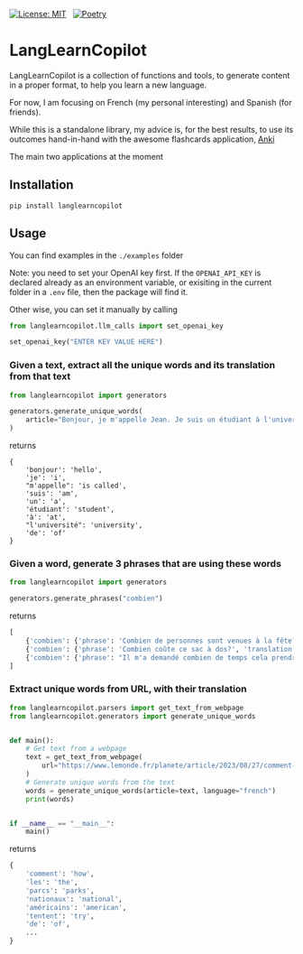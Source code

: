 [![License: MIT](https://img.shields.io/badge/License-MIT-yellow.svg)](https://opensource.org/licenses/MIT)  
[![Poetry](https://img.shields.io/endpoint?url=https://python-poetry.org/badge/v0.json)](https://python-poetry.org/)

# LangLearnCopilot
LangLearnCopilot is a collection of functions and tools, to generate content in a proper format, to help you learn a new language.

For now, I am focusing on French (my personal interesting) and Spanish (for friends).

While this is a standalone library, my advice is, for the best results, to use its outcomes hand-in-hand with the awesome flashcards application, [Anki](https://apps.ankiweb.net/)

The main two applications at the moment

## Installation
`pip install langlearncopilot`

## Usage
You can find examples in the `./examples` folder

Note: you need to set your OpenAI key first. If the `OPENAI_API_KEY` is declared already as an environment variable, or exisiting in the current folder in a `.env` file, then the package will find it.

Other wise, you can set it manually by calling
```python
from langlearncopilot.llm_calls import set_openai_key

set_openai_key("ENTER KEY VALUE HERE")
```

### Given a text, extract all the unique words and its translation from that text
```python
from langlearncopilot import generators

generators.generate_unique_words(
    article="Bonjour, je m'appelle Jean. Je suis un étudiant à l'université de Paris."
)
```
returns
```
{
    'bonjour': 'hello',
    'je': 'i',
    "m'appelle": 'is called',
    'suis': 'am',
    'un': 'a',
    'étudiant': 'student',
    'à': 'at',
    "l'université": 'university',
    'de': 'of'
}
```

### Given a word, generate 3 phrases that are using these words
```python
from langlearncopilot import generators

generators.generate_phrases("combien")
```

returns
```python
[
    {'combien': {'phrase': 'Combien de personnes sont venues à la fête?', 'translation': ' How many people came to the party?'}},
    {'combien': {'phrase': 'Combien coûte ce sac à dos?', 'translation': ' How much does this backpack cost?'}},
    {'combien': {'phrase': "Il m'a demandé combien de temps cela prendrait.", 'translation': ' He asked me how long it would take.'}}
]
```

### Extract unique words from URL, with their translation
```python
from langlearncopilot.parsers import get_text_from_webpage
from langlearncopilot.generators import generate_unique_words


def main():
    # Get text from a webpage
    text = get_text_from_webpage(
        url="https://www.lemonde.fr/planete/article/2023/08/27/comment-les-parcs-nationaux-americains-tentent-de-faire-face-aux-effets-du-rechauffement-climatique_6186696_3244.html"
    )
    # Generate unique words from the text
    words = generate_unique_words(article=text, language="french")
    print(words)


if __name__ == "__main__":
    main()

```
returns
```python
{
    'comment': 'how',
    'les': 'the',
    'parcs': 'parks',
    'nationaux': 'national',
    'américains': 'american',
    'tentent': 'try',
    'de': 'of',
    ...
}
```
